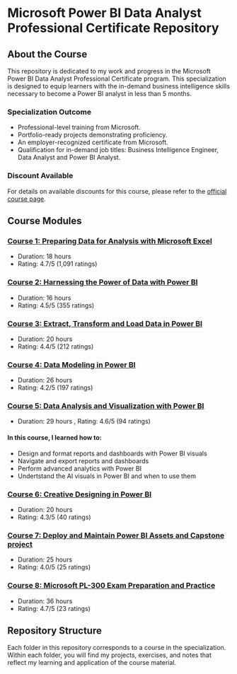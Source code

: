 # Microsoft Power BI Data Analyst Professional Certificate Repository

## About the Course
This repository is dedicated to my work and progress in the Microsoft Power BI Data Analyst Professional Certificate program. This specialization is designed to equip learners with the in-demand business intelligence skills necessary to become a Power BI analyst in less than 5 months.

### Specialization Outcome
- Professional-level training from Microsoft.
- Portfolio-ready projects demonstrating proficiency.
- An employer-recognized certificate from Microsoft.
- Qualification for in-demand job titles: Business Intelligence Engineer, Data Analyst and Power BI Analyst.

### Discount Available
For details on available discounts for this course, please refer to the [official course page](#).

## Course Modules

### [Course 1: Preparing Data for Analysis with Microsoft Excel](/Course1)
- Duration: 18 hours
- Rating: 4.7/5 (1,091 ratings)

### [Course 2: Harnessing the Power of Data with Power BI](/Course2)
- Duration: 16 hours
- Rating: 4.5/5 (355 ratings)

### [Course 3: Extract, Transform and Load Data in Power BI](/Course3)
- Duration: 20 hours
- Rating: 4.4/5 (212 ratings)

### [Course 4: Data Modeling in Power BI](/Course4)
- Duration: 26 hours
- Rating: 4.2/5 (197 ratings)

### [Course 5: Data Analysis and Visualization with Power BI](/Course5)
- Duration: 29 hours , Rating: 4.6/5 (94 ratings)
#### In this course, I learned how to:

- Design and format reports and dashboards with Power BI visuals
- Navigate and export reports and dashboards
- Perform advanced analytics with Power BI
- Undertstand the AI visuals in Power BI and when to use them



### [Course 6: Creative Designing in Power BI](/Course6)
- Duration: 20 hours
- Rating: 4.3/5 (40 ratings)

### [Course 7: Deploy and Maintain Power BI Assets and Capstone project](/Course7)
- Duration: 25 hours
- Rating: 4.0/5 (25 ratings)

### [Course 8: Microsoft PL-300 Exam Preparation and Practice](/Course8)
- Duration: 36 hours
- Rating: 4.7/5 (23 ratings)

## Repository Structure
Each folder in this repository corresponds to a course in the specialization. Within each folder, you will find my projects, exercises, and notes that reflect my learning and application of the course material.
